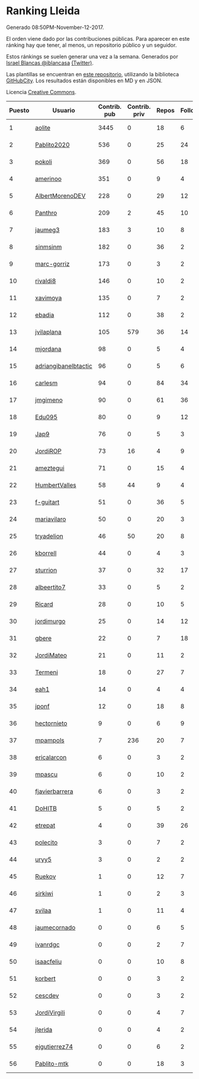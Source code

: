 # Ranking Lleida

Generado 08:50PM-November-12-2017.

El orden viene dado por las contribuciones públicas. Para aparecer en este ránking hay que tener, al menos, un repositorio público y un seguidor.

Estos ránkings se suelen generar una vez a la semana. Generados por [Israel Blancas @iblancasa](https://github.com/iblancasa/) [(Twitter)](https://twitter.com/iblancasa).

Las plantillas se encuentran en [este repositorio](https://github.com/iblancasa/GH-Spanish-Ranking), utilizando la biblioteca [GitHubCity](https://github.com/iblancasa/GitHubCity). Los resultados están disponibles en MD y en JSON.

Licencia [Creative Commons](https://creativecommons.org/licenses/by/4.0/).

| Puesto   |  Usuario  | Contrib. pub | Contrib. priv |Repos| Followers | Desde |  Avatar  |
|----------|-----------|--------------|---------------|-----|-----------|-------|----------|
|1|[aolite](https://github.com/aolite)|3445|0|18|6|2013-06-03|![aolite](https://avatars0.githubusercontent.com/u/4601466)|
|2|[Pablito2020](https://github.com/Pablito2020)|536|0|25|24|2016-04-24|![Pablito2020](https://avatars0.githubusercontent.com/u/18640261)|
|3|[pokoli](https://github.com/pokoli)|369|0|56|18|2011-10-30|![pokoli](https://avatars0.githubusercontent.com/u/1160726)|
|4|[amerinoo](https://github.com/amerinoo)|351|0|9|4|2015-02-16|![amerinoo](https://avatars0.githubusercontent.com/u/11027833)|
|5|[AlbertMorenoDEV](https://github.com/AlbertMorenoDEV)|228|0|29|12|2010-03-04|![AlbertMorenoDEV](https://avatars2.githubusercontent.com/u/216042)|
|6|[Panthro](https://github.com/Panthro)|209|2|45|10|2012-03-22|![Panthro](https://avatars3.githubusercontent.com/u/1565421)|
|7|[jaumeg3](https://github.com/jaumeg3)|183|3|10|8|2016-07-14|![jaumeg3](https://avatars1.githubusercontent.com/u/20457801)|
|8|[sinmsinm](https://github.com/sinmsinm)|182|0|36|2|2012-05-16|![sinmsinm](https://avatars1.githubusercontent.com/u/1745437)|
|9|[marc-gorriz](https://github.com/marc-gorriz)|173|0|3|2|2016-06-02|![marc-gorriz](https://avatars1.githubusercontent.com/u/19705023)|
|10|[rivaldi8](https://github.com/rivaldi8)|146|0|10|2|2011-11-11|![rivaldi8](https://avatars1.githubusercontent.com/u/1187977)|
|11|[xavimoya](https://github.com/xavimoya)|135|0|7|2|2014-11-25|![xavimoya](https://avatars3.githubusercontent.com/u/9944686)|
|12|[ebadia](https://github.com/ebadia)|112|0|38|2|2009-12-08|![ebadia](https://avatars3.githubusercontent.com/u/164689)|
|13|[jvilaplana](https://github.com/jvilaplana)|105|579|36|14|2011-04-15|![jvilaplana](https://avatars3.githubusercontent.com/u/732164)|
|14|[mjordana](https://github.com/mjordana)|98|0|5|4|2014-11-19|![mjordana](https://avatars1.githubusercontent.com/u/9840099)|
|15|[adriangibanelbtactic](https://github.com/adriangibanelbtactic)|96|0|5|6|2012-01-15|![adriangibanelbtactic](https://avatars1.githubusercontent.com/u/1331363)|
|16|[carlesm](https://github.com/carlesm)|94|0|84|34|2008-05-01|![carlesm](https://avatars3.githubusercontent.com/u/9011)|
|17|[jmgimeno](https://github.com/jmgimeno)|90|0|61|36|2011-04-08|![jmgimeno](https://avatars2.githubusercontent.com/u/718396)|
|18|[Edu095](https://github.com/Edu095)|80|0|9|12|2015-04-07|![Edu095](https://avatars3.githubusercontent.com/u/11843087)|
|19|[Jap9](https://github.com/Jap9)|76|0|5|3|2016-02-09|![Jap9](https://avatars1.githubusercontent.com/u/17140922)|
|20|[JordiROP](https://github.com/JordiROP)|73|16|4|9|2016-02-08|![JordiROP](https://avatars1.githubusercontent.com/u/17128072)|
|21|[ameztegui](https://github.com/ameztegui)|71|0|15|4|2014-07-02|![ameztegui](https://avatars2.githubusercontent.com/u/8050937)|
|22|[HumbertValles](https://github.com/HumbertValles)|58|44|9|4|2017-02-13|![HumbertValles](https://avatars2.githubusercontent.com/u/25740901)|
|23|[f-guitart](https://github.com/f-guitart)|51|0|36|5|2014-03-09|![f-guitart](https://avatars3.githubusercontent.com/u/6899142)|
|24|[mariavilaro](https://github.com/mariavilaro)|50|0|20|3|2015-01-13|![mariavilaro](https://avatars1.githubusercontent.com/u/10522884)|
|25|[tryadelion](https://github.com/tryadelion)|46|50|20|8|2013-03-05|![tryadelion](https://avatars2.githubusercontent.com/u/3778474)|
|26|[kborrell](https://github.com/kborrell)|44|0|4|3|2015-02-17|![kborrell](https://avatars2.githubusercontent.com/u/11043037)|
|27|[sturrion](https://github.com/sturrion)|37|0|32|17|2013-08-23|![sturrion](https://avatars3.githubusercontent.com/u/5296219)|
|28|[albeertito7](https://github.com/albeertito7)|33|0|5|2|2017-02-13|![albeertito7](https://avatars1.githubusercontent.com/u/25740911)|
|29|[Ricard](https://github.com/Ricard)|28|0|10|5|2009-12-13|![Ricard](https://avatars3.githubusercontent.com/u/167117)|
|30|[jordimurgo](https://github.com/jordimurgo)|25|0|14|12|2013-10-23|![jordimurgo](https://avatars2.githubusercontent.com/u/5759992)|
|31|[gbere](https://github.com/gbere)|22|0|7|18|2012-01-13|![gbere](https://avatars0.githubusercontent.com/u/1327334)|
|32|[JordiMateo](https://github.com/JordiMateo)|21|0|11|2|2016-03-10|![JordiMateo](https://avatars3.githubusercontent.com/u/17766957)|
|33|[Termeni](https://github.com/Termeni)|18|0|27|7|2014-03-10|![Termeni](https://avatars1.githubusercontent.com/u/6905912)|
|34|[eah1](https://github.com/eah1)|14|0|4|4|2015-02-17|![eah1](https://avatars3.githubusercontent.com/u/11043022)|
|35|[jponf](https://github.com/jponf)|12|0|18|8|2013-03-13|![jponf](https://avatars2.githubusercontent.com/u/3852560)|
|36|[hectornieto](https://github.com/hectornieto)|9|0|6|9|2014-04-15|![hectornieto](https://avatars0.githubusercontent.com/u/7302862)|
|37|[mpampols](https://github.com/mpampols)|7|236|20|7|2010-11-12|![mpampols](https://avatars1.githubusercontent.com/u/479534)|
|38|[ericalarcon](https://github.com/ericalarcon)|6|0|3|2|2013-08-28|![ericalarcon](https://avatars2.githubusercontent.com/u/5327861)|
|39|[mpascu](https://github.com/mpascu)|6|0|10|2|2015-02-12|![mpascu](https://avatars3.githubusercontent.com/u/10977699)|
|40|[fjavierbarrera](https://github.com/fjavierbarrera)|6|0|3|2|2014-12-16|![fjavierbarrera](https://avatars1.githubusercontent.com/u/10211156)|
|41|[DoHITB](https://github.com/DoHITB)|5|0|5|2|2016-01-19|![DoHITB](https://avatars1.githubusercontent.com/u/16784764)|
|42|[etrepat](https://github.com/etrepat)|4|0|39|26|2009-11-04|![etrepat](https://avatars0.githubusercontent.com/u/148851)|
|43|[polecito](https://github.com/polecito)|3|0|7|2|2013-07-30|![polecito](https://avatars1.githubusercontent.com/u/5122186)|
|44|[uryy5](https://github.com/uryy5)|3|0|2|2|2014-10-07|![uryy5](https://avatars1.githubusercontent.com/u/9052385)|
|45|[Ruekov](https://github.com/Ruekov)|1|0|12|7|2010-12-27|![Ruekov](https://avatars0.githubusercontent.com/u/537713)|
|46|[sirkiwi](https://github.com/sirkiwi)|1|0|2|3|2011-07-01|![sirkiwi](https://avatars2.githubusercontent.com/u/888555)|
|47|[svilaa](https://github.com/svilaa)|1|0|11|4|2013-09-23|![svilaa](https://avatars0.githubusercontent.com/u/5521724)|
|48|[jaumecornado](https://github.com/jaumecornado)|0|0|6|5|2011-02-14|![jaumecornado](https://avatars0.githubusercontent.com/u/617176)|
|49|[ivanrdgc](https://github.com/ivanrdgc)|0|0|2|7|2012-03-28|![ivanrdgc](https://avatars3.githubusercontent.com/u/1584955)|
|50|[isaacfeliu](https://github.com/isaacfeliu)|0|0|10|8|2008-04-10|![isaacfeliu](https://avatars0.githubusercontent.com/u/6287)|
|51|[korbert](https://github.com/korbert)|0|0|3|2|2013-03-08|![korbert](https://avatars2.githubusercontent.com/u/3808843)|
|52|[cescdev](https://github.com/cescdev)|0|0|3|2|2013-09-20|![cescdev](https://avatars0.githubusercontent.com/u/5502251)|
|53|[JordiVirgili](https://github.com/JordiVirgili)|0|0|4|7|2013-11-27|![JordiVirgili](https://avatars3.githubusercontent.com/u/6048532)|
|54|[jlerida](https://github.com/jlerida)|0|0|4|2|2015-05-12|![jlerida](https://avatars1.githubusercontent.com/u/12414567)|
|55|[ejgutierrez74](https://github.com/ejgutierrez74)|0|0|6|2|2015-03-14|![ejgutierrez74](https://avatars2.githubusercontent.com/u/11474846)|
|56|[Pablito-mtk](https://github.com/Pablito-mtk)|0|0|18|3|2016-09-29|![Pablito-mtk](https://avatars2.githubusercontent.com/u/22517501)|
